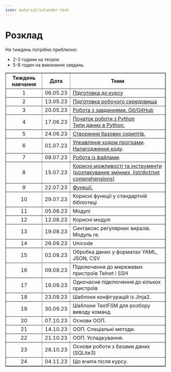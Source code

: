 ```yaml
---
icon: material/calendar-text
---
```

# Розклад



На тиждень потрібно приблизно:

* 2-3 години на теорію
* 5-8 годин на виконання завдань

<table border="1" cellpadding="4" cellspacing="0">
 <tr>
    <th align="center">Тиждень навчання</th>
    <th align="center">Дата</th>
    <th align="center">Теми</th>
 </tr>
 <tr>
    <td align="center">1</td>
    <td align="center">06.05.23</td>
    <td><a href="https://pyneng.io/course/topics/00-preparation/">Підготовка до курсу</a></td>
 </tr>
 <tr>
    <td align="center">2</td>
    <td align="center">13.05.23</td>
    <td><a href="https://pyneng.io/course/topics/01-course-env/">Підготовка робочого середовища</a></td>
 </tr>
 <tr>
    <td align="center">3</td>
    <td align="center">20.05.23</td>
    <td><a href="https://pyneng.io/course/topics/02-git-github-tasks/">Робота з завданнями. Git/GitHub</a></td>
 </tr>
 <tr>
    <td align="center">4</td>
    <td align="center">17.06.23</td>
    <td><a href="https://pyneng.io/course/topics/03-python-intro/">Початок роботи з Python</a><br><a href="https://pyneng.io/course/topics/04-data-types/">Типи даних в Python.</a></td>
 </tr>
 <tr>
    <td align="center">5</td>
    <td align="center">24.06.23</td>
    <td><a href="https://pyneng.io/course/topics/05-basic-scripts/">Створення базових скриптів.</a></td>
 </tr>
 <tr>
    <td align="center">6</td>
    <td align="center">01.07.23</td>
    <td><a href="https://pyneng.io/course/topics/06-control-structures/">Управління ходом програми</a>.<br><a href="https://pyneng.io/course/topics/debug/">Налагодження коду</a>.</td>
 </tr>
 <tr>
    <td align="center">7</td>
    <td align="center">08.07.23</td>
    <td><a href="https://pyneng.io/course/topics/07-files/">Робота із файлами</a>.</td>
 </tr>
 <tr>
    <td align="center">8</td>
    <td align="center">15.07.23</td>
    <td><a href="https://pyneng.io/course/topics/08-useful-basics/">Корисні можливості та інструменти (розпакування змінних, list/dict/set comprehensions)</a></td>
 </tr>
 <tr>
    <td align="center">9</td>
    <td align="center">22.07.23</td>
    <td><a href="https://pyneng.io/course/topics/09-functions/">Функції.</a></td>
 </tr>
 <tr>
    <td align="center">10</td>
    <td align="center">29.07.23</td>
    <td>Корисні функції у стандартній бібліотеці</td>
 </tr>
 <tr>
    <td align="center">11</td>
    <td align="center">05.08.23</td>
    <td>Модулі</td>
 </tr>
 <tr>
    <td align="center">12</td>
    <td align="center">12.08.23</td>
    <td>Корисні модулі</td>
 </tr>
 <tr>
    <td align="center">13</td>
    <td align="center">19.08.23</td>
    <td>Синтаксис регулярних виразів. Модуль re.</td>
 </tr>
 <tr>
    <td align="center">14</td>
    <td align="center">26.09.23</td>
    <td>Unicode</td>
 </tr>
 <tr>
    <td align="center">15</td>
    <td align="center">02.09.23</td>
    <td>Обробка даних у форматах YAML, JSON, CSV</td>
 </tr>
 <tr>
    <td align="center">16</td>
    <td align="center">09.09.23</td>
    <td>Підключення до мережевих пристроїв Telnet і SSH</td>
 </tr>
 <tr>
    <td align="center">17</td>
    <td align="center">16.09.23</td>
    <td>Одночасне підключення до кількох пристроїв</td>
 </tr>
 <tr>
    <td align="center">18</td>
    <td align="center">23.09.23</td>
    <td>Шаблони конфігурацій із Jinja2.</td>
 </tr>
 <tr>
    <td align="center">19</td>
    <td align="center">30.09.23</td>
    <td>Шаблони TextFSM для розбору виводу команд</td>
 </tr>
 <tr>
    <td align="center">20</td>
    <td align="center">07.10.23</td>
    <td>Основи ООП.</td>
 </tr> 
 <tr>
    <td align="center">21</td>
    <td align="center">14.10.23</td>
    <td>ООП. Спеціальні методи.</td>
 </tr> 
 <tr>
    <td align="center">22</td>
    <td align="center">21.10.23</td>
    <td>ООП. Успадкування.</td>
 </tr> 
 <tr>
    <td align="center">23</td>
    <td align="center">28.10.23</td>
    <td>Основи роботи з базами даних (SQLite3)</td>
 </tr> 
 <tr>
    <td align="center">24</td>
    <td align="center">04.11.23</td>
    <td>Що вчити після курсу.</td>
 </tr>  
</table>
